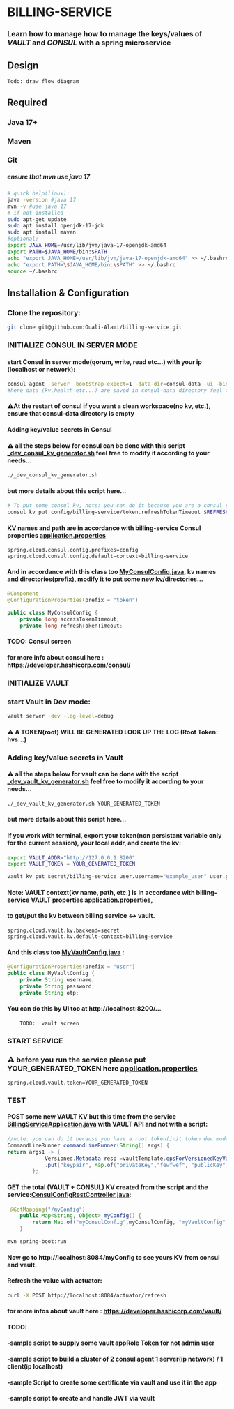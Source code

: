 # BILLING-SERVICE

### Learn how to manage how to manage the keys/values of *VAULT* and *CONSUL* with a spring microservice

## Design

    Todo: draw flow diagram

## Required

### **Java 17+**
### **Maven**
### **Git**

##### ensure that mvn use java 17
```bash
# quick help(linux):
java -version #java 17
mvn -v #use java 17
# if not installed
sudo apt-get update
sudo apt install openjdk-17-jdk
sudo apt install maven
#optional:
export JAVA_HOME=/usr/lib/jvm/java-17-openjdk-amd64
export PATH=$JAVA_HOME/bin:$PATH
echo "export JAVA_HOME=/usr/lib/jvm/java-17-openjdk-amd64" >> ~/.bashrc
echo "export PATH=\$JAVA_HOME/bin:\$PATH" >> ~/.bashrc
source ~/.bashrc
```

## Installation & Configuration

### Clone the repository:
```bash
git clone git@github.com:Ouali-Alami/billing-service.git
```

### INITIALIZE CONSUL IN SERVER MODE

#### start Consul in server mode(qorum, write, read etc...) with your ip (localhost or network):

```bash
consul agent -server -bootstrap-expect=1 -data-dir=consul-data -ui -bind=YOUR_IP
#here data (kv,health etc...) are saved in consul-data directory feel free to change it with your path...
```
#### ⚠️At the restart of consul if you want a clean workspace(no kv, etc.), ensure that consul-data directory is empty

#### Adding key/value secrets in Consul

#### ⚠️ all the steps below for **consul** can be done with this script [_dev_consul_kv_generator.sh](_dev_consul_kv_generator.sh) feel free to modify it according to your needs...
 ```bash
./_dev_consul_kv_generator.sh
```
#### but more details about this script here...
 ```bash
# To put some consul kv, note: you can do it because you are a consul server with full privileges
consul kv put config/billing-service/token.refreshTokenTimeout $REFRESH_TOKEN_TIMEOUT
```

#### KV names and path are in accordance with billing-service Consul properties [application.properties](src/main/resources/application.properties)
```properties
spring.cloud.consul.config.prefixes=config
spring.cloud.consul.config.default-context=billing-service
```
#### And in accordance with this class too [MyConsulConfig.java](src/main/java/org/sid/billing/MyConsulConfig.java), kv names and directories(prefix), modify it to put some new kv/directories...
```java
@Component
@ConfigurationProperties(prefix = "token")

public class MyConsulConfig {
    private long accessTokenTimeout;
    private long refreshTokenTimeout;
```
#### TODO:  Consul screen
#### for more info about consul here : https://developer.hashicorp.com/consul/

### INITIALIZE VAULT

### start Vault in Dev mode:

```bash
vault server -dev -log-level=debug
```
#### ⚠️ A TOKEN(root) WILL BE GENERATED LOOK UP THE LOG (Root Token: hvs...)

### Adding key/value secrets in Vault

#### ⚠️ all the steps below for **vault** can be done with the script [_dev_vault_kv_generator.sh](_dev_vault_kv_generator.) feel free to modify it according to your needs...

 ```bash
./_dev_vault_kv_generator.sh YOUR_GENERATED_TOKEN
```
#### but more details about this script here...

#### If you work with terminal, export your token(non persistant variable only for the current session), your local addr, and create the kv:
```bash
export VAULT_ADDR="http://127.0.0.1:8200"
export VAULT_TOKEN = YOUR_GENERATED_TOKEN
```
```bash
vault kv put secret/billing-service user.username="example_user" user.password="example_password" user.opt="example_opt_value"
```
#### Note: VAULT context(kv name, path, etc.) is in accordance with billing-service VAULT properties [application.properties](src/main/resources/application.properties),
#### to get/put the kv between billing service <-> vault.
```properties
spring.cloud.vault.kv.backend=secret
spring.cloud.vault.kv.default-context=billing-service
```
#### And this class too [MyVaultConfig.java](src/main/java/org/sid/billing/MyVaultConfig.java) :
```java
@ConfigurationProperties(prefix = "user")
public class MyVaultConfig {
    private String username;
    private String password;
    private String otp;
```
#### You can do this by  UI too at http://localhost:8200/...

        TODO:  vault screen 

### START SERVICE

### ⚠️ before you run the service please put YOUR_GENERATED_TOKEN here [application.properties](src/main/resources/application.properties)
```properties
spring.cloud.vault.token=YOUR_GENERATED_TOKEN
```
### TEST
#### POST some new VAULT KV but this time from the service [BillingServiceApplication.java](src/main/java/org/sid/billing/BillingServiceApplication.java) with VAULT API and not with a script:
```java
//note: you can do it because you have a root token(init token dev mode no ttl..)
CommandLineRunner commandLineRunner(String[] args) {
return args1 -> {
            Versioned.Metadata resp =vaultTemplate.opsForVersionedKeyValue("secret")
            .put("keypair", Map.of("privateKey","fewfwef", "publicKey","fwe214233wer"));
		};
```
#### GET the total (VAULT + CONSUL) KV created from the script and the service:[ConsulConfigRestController.java](src/main/java/org/sid/billing/ConsulConfigRestController.java):
```java
 @GetMapping("/myConfig")
    public Map<String, Object> myConfig() {
        return Map.of("myConsulConfig",myConsulConfig, "myVaultConfig",myVaultConfig);
    }
```
```bash
mvn spring-boot:run
```
#### Now go to http://localhost:8084/myConfig to see yours KV from consul and vault.

#### Refresh the value with actuator:
```bash
curl -X POST http://localhost:8084/actuator/refresh
```
#### for more infos about vault here : https://developer.hashicorp.com/vault/
#### TODO:
#### -sample script to supply some vault appRole Token for not admin user
#### -sample script to build a cluster of 2 consul agent 1 server(ip network) / 1 client(ip localhost) 
#### -sample Script to create some certificate via vault and use it in the app
#### -sample script to create and handle JWT via vault

